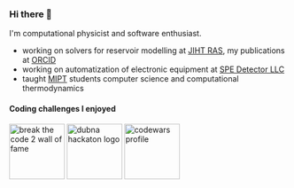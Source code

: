 ### Hi there 👋

I'm computational physicist and software enthusiast.

- working on solvers for reservoir modelling at [JIHT RAS](https://jiht.ru/en/), my publications at [ORCID](https://orcid.org/my-orcid?orcid=0000-0002-4934-8679)
- working on automatization of electronic equipment at [SPE Detector LLC](https://github.com/SPEDetector)
- taught [MIPT](https://mipt.ru/english/) students computer science and computational thermodynamics

#### Coding challenges I enjoyed

<a href="http://breakthecode.tech/wall-of-fame?alt=96482db0-af5a-447c-9e21-08867808e3b9"><img src="https://cdn.btc2.tech/v27/images/loader/logo-btc-2.png" height=100 alt="break the code 2 wall of fame"/></a>
<a href="https://hakatonitzone.oezdubna.ru/"><img src="https://user-images.githubusercontent.com/11893064/168304509-afd16797-cc99-4edf-849b-40b9c078fce5.png" height=100 alt="dubna hackaton logo" /></a>
<a href="https://www.codewars.com/users/red_deer"><img src="https://global-uploads.webflow.com/62462834c60df92621c6b5be/62462c29f3165b55ea6255ea_light-text-logo-vertical.svg" height=100 alt="codewars profile"/></a>
